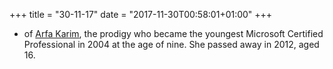 +++
title = "30-11-17"
date = "2017-11-30T00:58:01+01:00"
+++

* of [Arfa Karim](https://en.wikipedia.org/wiki/Arfa_Karim), the prodigy who became the youngest Microsoft Certified Professional in 2004 at the age of nine. She passed away in 2012, aged 16.
